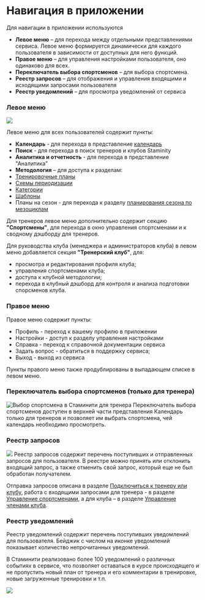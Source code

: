# Навигация в приложении

Для навигации в приложении используются
* **Левое меню** – для перехода между отдельными представлениями сервиса. Левое меню формируется динамически для каждого пользователя в зависимости от доступных для него функций.
* **Правое меню** – для управления настройками пользователя, оно одинаково для всех. 
* **Переключатель выбора спортсменов** – для выбора спортсмена.
* **Реестр запросов** – для отображения и управления входящими и исходящими запросами пользователя
* **Реестр уведомлений** – для просмотра уведомлений от сервиса


### Левое меню 
![](http://264710.selcdn.ru/assets/images/Left-menu.png)

Левое меню для всех пользователей содержит пункты:
* **Календарь** - для перехода в представление [календарь](/basics/calendar.md)
* **Поиск** - для перехода в поиск тренеров и клубов Staminity
* **Аналитика и отчетность** - для перехода в представление "Аналитика"
* **Методология** – для доступа к разделам:
 * [Тренировочные планы](/basics/training-plan.md)
 * [Схемы периодизации](/methodology/periodisation-schemes.md)
 * [Категории](/basics/categories.md)
 * [Шаблоны](/basics/templates.md)
* Планы на сезон - для перехода к разделу [планирования сезона по мезоциклам](/basics/season-plan.md)
  
Для тренеров левое меню дополнительно содержит секцию **"Спортсмены"**, для перехода в окно управления спортсменами и к сводному дэшборду для тренеров.

Для руководства клуба (менеджера и администраторов клуба) в левом меню добавляется секция **"Тренерский клуб"**, для:
* просмотра и редактирования профиля клуба;
* управления спортсменами клуба;
* доступа к клубной методологии;
* перехода в клубный дэшборд для контроля и анализа подготовки спорсменов клуба. 

### Правое меню
Правое меню содержит пункты:
* Профиль - переход к вашему профилю в приложении
* Настройки - доступ к разделу управления настройками
* Справка - переход к справочной документации сервиса
* Задать вопрос - обратиться в поддержку сервиса;
* Выход - выход из сервиса

Пункты правого меню также продублированы в выпадающем списке в левом меню.

### Переключатель выбора спортсменов (только для тренера)
![Выбор спортсмена в Стаминити для тренера](http://264710.selcdn.ru/assets/images/calendar/athlete-selector.gif)
Переключатель выбора спортсменов доступен в верхней части представления Календарь только для тренеров и позволяет им выбрать спортсмена, чей календарь необходимо просмотреть.

### Реестр запросов
![](http://264710.selcdn.ru/assets/images/requests/request-list.png)
Реестр запросов содержит перечень поступивших и отправленных запросов для пользователя. В реестре можно принять или отклонить входящий запрос, а также отменить свой запрос, который еще не был обработан получателем.

Отправка запросов описана в разделе [Подключиться к тренеру или клубу](/athletes/coach-club-connection.md), работа с входящими запросами для тренера - в разделе [Управление спортсменами](/coaches/athlete-management.md), а для клуба – в разделе [Управление членами клуба](/clubs/club-management.md).

### Реестр уведомлений
Реестр уведомлений содержит перечень поступивших уведомлений для пользователя.  Бейджик с числом на иконке уведомлений показывает количество непрочитанных уведомлений.

В Стаминити реализовано более 100 уведомлений о различных событиях в сервисе, что позволяет оставаться в курсе происходящего и не пропустить новый план от тренера и его комментарии в тренировке, новые загруженные тренировки и т.п. 

![](http://264710.selcdn.ru/assets/images/menu/notifications-list.png)
